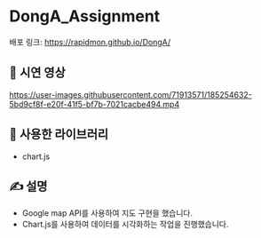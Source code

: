 # DongA_Assignment
배포 링크: https://rapidmon.github.io/DongA/

## 🎈 시연 영상

https://user-images.githubusercontent.com/71913571/185254632-5bd9cf8f-e20f-41f5-bf7b-7021cacbe494.mp4

## 📖 사용한 라이브러리

- chart.js
## ✍️ 설명

- Google map API를 사용하여 지도 구현을 했습니다.
- Chart.js를 사용하여 데이터를 시각화하는 작업을 진행했습니다.
